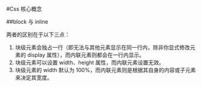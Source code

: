 #Css 核心概念

##block 与 inline

两者的区别在于以下三点：

1. 块级元素会独占一行（即无法与其他元素显示在同一行内，除非你显式修改元素的 display 属性），而内联元素则都会在一行内显示。
2. 块级元素可以设置 width、height 属性，而内联元素设置无效。
3. 块级元素的 width 默认为 100%，而内联元素则是根据其自身的内容或子元素来决定其宽度。
